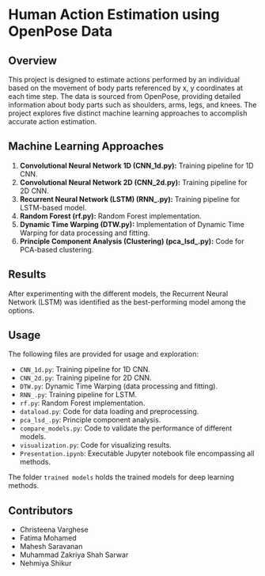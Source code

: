 # Human Action Estimation using OpenPose Data

## Overview

This project is designed to estimate actions performed by an individual based on the movement of body parts referenced by x, y coordinates at each time step. The data is sourced from OpenPose, providing detailed information about body parts such as shoulders, arms, legs, and knees. The project explores five distinct machine learning approaches to accomplish accurate action estimation.

## Machine Learning Approaches

1. **Convolutional Neural Network 1D (CNN_1d.py):** Training pipeline for 1D CNN.
2. **Convolutional Neural Network 2D (CNN_2d.py):** Training pipeline for 2D CNN.
3. **Recurrent Neural Network (LSTM) (RNN_.py):** Training pipeline for LSTM-based model.
4. **Random Forest (rf.py):** Random Forest implementation.
5. **Dynamic Time Warping (DTW.py):** Implementation of Dynamic Time Warping for data processing and fitting.
6. **Principle Component Analysis (Clustering) (pca_lsd_.py):** Code for PCA-based clustering.

## Results

After experimenting with the different models, the Recurrent Neural Network (LSTM) was identified as the best-performing model among the options.

## Usage

The following files are provided for usage and exploration:

- `CNN_1d.py`: Training pipeline for 1D CNN.
- `CNN_2d.py`: Training pipeline for 2D CNN.
- `DTW.py`: Dynamic Time Warping (data processing and fitting).
- `RNN_.py`: Training pipeline for LSTM.
- `rf.py`: Random Forest implementation.
- `dataload.py`: Code for data loading and preprocessing.
- `pca_lsd_.py`: Principle component analysis.
- `compare_models.py`: Code to validate the performance of different models.
- `visualization.py`: Code for visualizing results.
- `Presentation.ipynb`: Executable Jupyter notebook file encompassing all methods.

The folder `trained models` holds the trained models for deep learning methods.

## Contributors

- Christeena Varghese
-  Fatima Mohamed
-  Mahesh Saravanan
-  Muhammad Zakriya Shah Sarwar
-  Nehmiya Shikur
